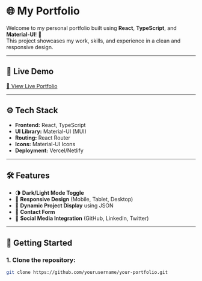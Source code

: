 # 🌐 **My Portfolio**

Welcome to my personal portfolio built using **React**, **TypeScript**, and **Material-UI**! 🚀  
This project showcases my work, skills, and experience in a clean and responsive design.

---

## 📸 **Live Demo**

[🔗 View Live Portfolio](https://your-portfolio-link.vercel.app)

---

## ⚙️ **Tech Stack**

- **Frontend:** React, TypeScript
- **UI Library:** Material-UI (MUI)
- **Routing:** React Router
- **Icons:** Material-UI Icons
- **Deployment:** Vercel/Netlify

---

## 🛠️ **Features**

- 🌗 **Dark/Light Mode Toggle**
- 📱 **Responsive Design** (Mobile, Tablet, Desktop)
- 📂 **Dynamic Project Display** using JSON
- 💬 **Contact Form**
- 🔗 **Social Media Integration** (GitHub, LinkedIn, Twitter)

---

## 🚀 **Getting Started**

### **1. Clone the repository:**
```bash
git clone https://github.com/yourusername/your-portfolio.git
